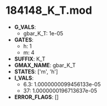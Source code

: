 # 184148_K_T.mod

- **G_VALS**:
  - gbar_K_T: 1e-05
- **GATES**:
  - h: 1
  - m: 4
- **SUFFIX**: K_T
- **GMAX_NAME**: gbar_K_T
- **STATES**: ['m', 'h']
- **I_VALS**:
  - 6.3: 1.0000000099456133e-05
  - 37: 1.0000000196713637e-05
- **ERROR_FLAGS**: []
